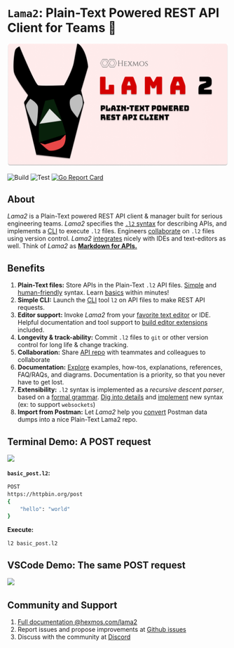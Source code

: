 # **`Lama2`**: Plain-Text Powered REST API Client for Teams :llama:

![](./banner.png)


![Build](https://github.com/HexmosTech/Lama2/actions/workflows/release.yml/badge.svg)
![Test](https://github.com/HexmosTech/Lama2/actions/workflows/testapp.yml/badge.svg)
[![Go Report Card](https://goreportcard.com/badge/github.com/HexmosTech/lama2)](https://goreportcard.com/report/github.com/HexmosTech/lama2)


## About

*Lama2* is a Plain-Text powered REST API client & manager built for serious engineering teams.
*Lama2* specifies the [`.l2` syntax](tutorials/examples.md) for describing APIs, and implements a [CLI](tutorials/installation.md) to execute `.l2` files. Engineers [collaborate](tutorials/collaboration.md) on `.l2` files using version control. *Lama2* [integrates](tutorials/editor.md) nicely with
IDEs and text-editors as well. Think of *Lama2* as [**Markdown for APIs.**](reference/philosophy.md)
## Benefits

1. **Plain-Text files:** Store APIs in the Plain-Text `.l2` API files. [Simple](explanation/l2format.md) and [human-friendly](explanation/syntax.md) syntax. Learn [basics](tutorials/examples.md) within  minutes!
1. **Simple CLI:** Launch the [CLI](tutorials/installation.md) tool `l2` on API files to make REST API requests.
1. **Editor support:** Invoke *Lama2* from your [favorite text editor](tutorials/installation.md#from-vs-code) or IDE. Helpful documentation and tool support to [build editor extensions](tutorials/editor.md) included.
1. **Longevity & track-ability:** Commit `.l2` files to `git` or other version control for long life & change tracking.
1. **Collaboration:** Share [API repo](tutorials/collaboration.md) with teammates and colleagues to collaborate
1. **Documentation:** [Explore](index.md) examples, how-tos, explanations, references, FAQ/RAQs, and diagrams. Documentation is a priority, so that you never have to get lost.
1. **Extensibility:** `.l2` syntax is implemented as a *recursive descent parser*, based on a [formal grammar](reference/grammar.md). [Dig into details](reference/parser.md) and [implement](https://github.com/HexmosTech/Lama2/tree/main/parser) new syntax (ex: to support `websockets`)
1. **Import from Postman:** Let *Lama2* help you [convert](tutorials/postman.md) Postman
data dumps into a  nice  Plain-Text Lama2 repo.


## Terminal Demo: A POST request


![](https://hexmos.com/lama2/demo.gif)

**`basic_post.l2`:**

```bash
POST
https://httpbin.org/post
{
    "hello": "world"
}
```

**Execute:**

```
l2 basic_post.l2
```

## VSCode Demo: The same POST request

![](https://hexmos.com/lama2/demo2.gif)

## Community and Support

1. [Full documentation @hexmos.com/lama2](https://hexmos.com/lama2/)
1. Report issues and propose improvements at [Github issues](https://github.com/HexmosTech/Lama2/issues)
1. Discuss with the community at [Discord](https://discord.gg/zTmxXA6F)
